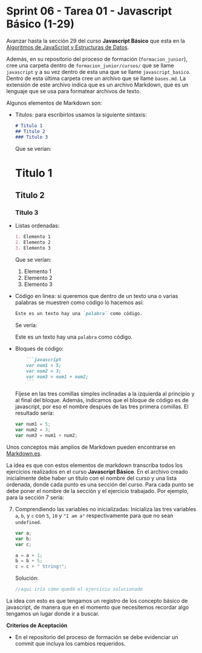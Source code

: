 # Sprint 06 - Tarea 01 - Javascript Básico (1-29)

Avanzar hasta la sección 29 del curso **Javascript Básico** que esta en la [Algoritmos de JavaScript y Estructuras de Datos](https://www.freecodecamp.org/espanol/learn/javascript-algorithms-and-data-structures/).

Además, en su repositorio del proceso de formación (`formacion_junior`), cree una carpeta dentro de  `formacion_junior/cursos/` que se llame `javascript` y a su vez dentro de esta una que se llame `javascript_basico`. Dentro de esta última carpeta cree un archivo que se llame `bases.md`. La extensión de este archivo indica que es un archivo Markdown, que es un lenguaje que se usa para formatear archivos de texto.

Algunos elementos de Markdown son:

- Titulos: para escribirlos usamos la siguiente sintaxis:
    ```markdown
    # Titulo 1
    ## Titulo 2
    ### Titulo 3
    ```

    Que se verían:
    # Titulo 1
    ## Titulo 2
    ### Titulo 3

- Listas ordenadas:
    ```markdown
    1. Elemento 1
    2. Elemento 2
    3. Elemento 3
    ```

    Que se verían:
    1. Elemento 1
    2. Elemento 2
    3. Elemento 3

- Código en linea: si queremos que dentro de un texto una o varias palabras se muestren como código lo hacemos así:
    ```markdown
    Este es un texto hay una `palabra` como código.
    ```
    Se vería:

    Este es un texto hay una `palabra` como código.

- Bloques de código:
    ```markdown
        ```javascript
        var num1 = 5;
        var num2 = 3;
        var num3 = num1 + num2;
        ```
    ```
    Fíjese en las tres comillas simples inclinadas a la izquierda al principio y al final del bloque. Además, indicamos que el bloque de código es de javascript, por eso el nombre después de las tres primera comillas. El resultado sería:
    ```javascript
    var num1 = 5;
    var num2 = 3;
    var num3 = num1 + num2;
    ```

Unos conceptos más amplios de Markdown pueden encontrarse en [Markdown.es](https://markdown.es/sintaxis-markdown/#codigo).

La idea es que con estos elementos de markdown transcriba todos los ejercicios realizados en el curso **Javascript Básico**. En el archivo creado inicialmente debe haber un título con el nombre del curso y una lista ordenada, donde cada punto es una sección del curso. Para cada punto se debe poner el nombre de la sección y el ejercicio trabajado. Por ejemplo, para la sección 7 sería:

7. Comprendiendo las variables no inicializadas: Inicializa las tres variables `a`, `b`, y `c` con `5`, `10` y `"I am a"` respectivamente para que no sean `undefined`.
    ```javascript
    var a;
    var b;
    var c;

    a = a + 1;
    b = b + 5;
    c = c + " String!";
    ```
    Solución:
    ```javascript
    //aqui iría cómo quedó el ejercicio solucionado
    ```

La idea con esto es que tengamos un registro de los concepto básico de javascript, de manera que en el momento que necesitemos recordar algo tengamos un lugar donde ir a buscar.

**Criterios de Aceptación**

- En el repositorio del proceso de formación se debe evidenciar un commit que incluya los cambios requeridos.